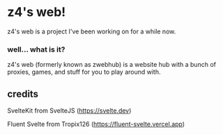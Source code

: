 # z4's web!
z4's web is a project I've been working on for a while now.
### well... what is it?
z4's web (formerly known as zwebhub) is a website hub with a bunch of proxies, games, and stuff for you to play around with.

## credits
SvelteKit from SvelteJS (https://svelte.dev)

Fluent Svelte from Tropix126 (https://fluent-svelte.vercel.app)
